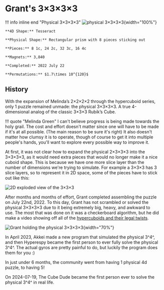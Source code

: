 # Grant's 3×3×3×3

!!! info inline end "Physical 3×3×3×3"
    ![physical 3×3×3×3](https://assets.hypercubing.xyz/img/phys/grant_3x3x3x3_render.png){width="100%"}

    **4D Shape:** Tesseract

    **Physical Shape:** Rectangular prism with 8 pieces sticking out

    **Pieces:** 8 1c, 24 2c, 32 3c, 16 4c

    **Magnets:** 3,840

    **Completed:** 2022 July 22

    **Permutations:** $1.7\times 10^{120}$

## History

With the expansion of Melinda’s 2×2×2×2 through the hypercuboid series, only 1 puzzle remained unmade: the physical 3×3×3×3. A true 4-dimensional analog of the classic 3×3×3 Rubik’s Cube.

!!! quote "Melinda Green"
    I can't believe progress is being made towards the holy grail. The cost and effort doesn't matter since one will have to be made if it's at all possible. (The main reason to be sure it's right) It also doesn't matter how clumsy it is to operate, though of course to get it into multiple people's hands, you'll want to explore every possible way to improve it.

At first, it was not clear how to expand the physical 2×3×3×3 into the 3×3×3×3, as it would need extra pieces that would no longer make it a nice cuboid shape. This is because we have one more slice layer than the number of dimensions we're trying to simulate. For example a 3×3×3 has 3 slice layers, so to represent it in 2D space, some of the pieces have to stick out like this:

![2D exploded view of the 3×3×3](https://assets.hypercubing.xyz/img/phys/grant_3x3x3.png)

After months and months of effort, Grant completed assembling the puzzle on July 22nd, 2022. To this day, Grant has not scrambled or solved the physical 3×3×3×3 due to it being extremely big, heavy, and awkward to use. The most that was done on it was a checkerboard algorithm, but he did make a video showing off all of the [hypercuboids and their legal twists](https://www.youtube.com/watch?v=geFPbJAfLF4).

![Grant holding the physical 3×3×3×3](https://assets.hypercubing.xyz/img/phys/grant_3x3x3x3.jpg){width="70%"}

In April 2023, Akkei made a new program that simulated the physical 3^4^, and then Hyperespy became the first person to ever fully solve the physical 3^4^. The actual gyros are pretty painful to do, but luckily the program does them for you :)

In just under 6 months, the community went from having 1 physical 4d puzzle, to having 5!

On 2024-07-19, The Cube Dude became the first person ever to solve the physical 3^4^ in real life.
